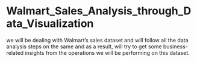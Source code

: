 # Walmart_Sales_Analysis_through_Data_Visualization
we will be dealing with Walmart’s sales dataset and will follow all the data analysis steps on the same and as a result, will try to get some business-related insights from the operations we will be performing on this dataset.
